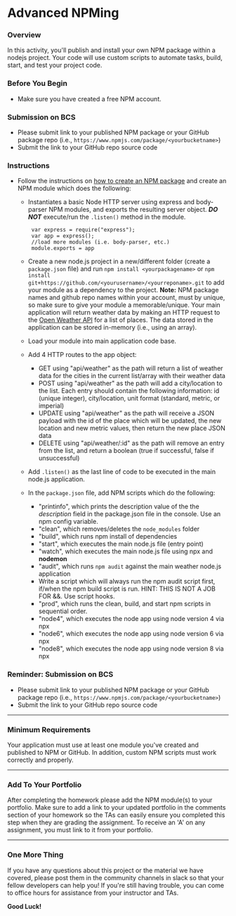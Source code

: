 # Advanced NPMing

### Overview
In this activity, you'll publish and install your own NPM package within a nodejs project. Your code will use custom scripts to automate tasks, build, start, and test your project code. 
### Before You Begin  
- Make sure you have created a free NPM account.
  
### Submission on BCS
* Please submit link to your published NPM package or your GitHub package repo (i.e., `https://www.npmjs.com/package/<yourbucketname>`)
* Submit the link to your GitHub repo source code

### Instructions

- Follow the instructions on [how to create an NPM package](https://docs.npmjs.com/getting-started/creating-node-modules) and create an NPM module which does the following:
	- Instantiates a basic Node HTTP server using express and body-parser NPM modules, and exports the resulting server object. ***DO NOT*** execute/run the `.listen()` method in the module.

		```
		 var express = require("express");
		 var app = express();
		 //load more modules (i.e. body-parser, etc.)
		 module.exports = app
		```

	- Create a new node.js project in a new/different folder (create a `package.json` file) and run `npm install <yourpackagename>` or `npm install git+https://github.com/<yourusername>/<yourreponame>.git` to add your module as a  dependency to the project. **Note:** NPM package names and github repo names within your account, must by unique, so make sure to give your module a memorable/unique. Your main application will return weather data by making an HTTP request to the [Open Weather API](https://openweathermap.org/api) for a list of places. The data stored in the application can be stored in-memory (i.e., using an array). 
	- Load your module into main application code base.
	- Add 4 HTTP routes to the app object:
		- GET using "api/weather" as the path will return a list of weather data for the cities in the current list/array with their weather data
		- POST using "api/weather" as the path will add a city/location to the list. Each entry should contain the following information: id (unique integer), city/location, unit format (standard, metric, or imperial)
		- UPDATE using "api/weather" as the path will receive a JSON payload with the id of the place which will be updated, the new location and new metric values, then return the new place JSON data
		- DELETE using "api/weather/:id" as the path will remove an entry from the list, and return a boolean (true if successful, false if unsuccessful)
	- Add `.listen()` as the last line of code to be executed in the main node.js application.
	- In the `package.json` file, add NPM scripts which do the following:
		- "printinfo", which prints the description value of the the *description* field in the package.json file in the console. Use an npm config variable.
		- "clean", which removes/deletes the `node_modules` folder
		- "build", which runs npm install of dependencies
		- "start", which executes the main node.js file (entry point)
		- "watch", which executes the main node.js file using npx and **nodemon**
		- "audit", which runs `npm audit` against the main weather node.js application
		- Write a script which will always run the npm audit script first, if/when the npm build script is run. HINT: THIS IS NOT A JOB FOR &&. Use script hooks.
		- "prod", which runs the clean, build, and start npm scripts in sequential order.
		- "node4", which executes the node app using node version 4 via npx
		- "node6", which executes the node app using node version 6 via npx
		- "node8", which executes the node app using node version 8 via npx
	
### Reminder: Submission on BCS

* Please submit link to your published NPM package or your GitHub package repo (i.e., `https://www.npmjs.com/package/<yourbucketname>`)
* Submit the link to your GitHub repo source code
- - -

### Minimum Requirements

Your application must use at least one module you've created and published to NPM or GitHub. In addition, custom NPM scripts must work correctly and properly.
- - -

### Add To Your Portfolio

After completing the homework please add the NPM module(s) to your portfolio. Make sure to add a link to your updated portfolio in the comments section of your homework so the TAs can easily ensure you completed this step when they are grading the assignment. To receive an 'A' on any assignment, you must link to it from your portfolio.

- - -

### One More Thing

If you have any questions about this project or the material we have covered, please post them in the community channels in slack so that your fellow developers can help you! If you're still having trouble, you can come to office hours for assistance from your instructor and TAs.

**Good Luck!**
